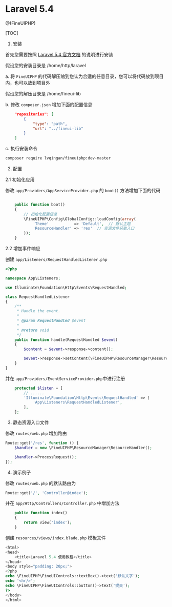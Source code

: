 # Laravel 5.4

@(FineUIPHP)

[TOC]

1. 安装

首先您需要按照 [Laravel 5.4 官方文档](https://laravel.com/docs/5.4#installing-laravel) 的说明进行安装

假设您的安装目录是 /home/http/laravel

a. 将 `FineUIPHP` 的代码解压缩到您认为合适的任意目录，您可以将代码放到项目内，也可以放到项目外

假设您的解压目录是 /home/fineui-lib

b. 修改 `composer.json` 增加下面的配置信息

```json
    "repositories": [
        {
            "type": "path",
            "url": "../fineui-lib"
        }
    ]
```

c. 执行安装命令
```bash
composer require lvqingan/fineuiphp:dev-master
```

2. 配置

2.1 初始化应用

修改 `app/Providers/AppServiceProvider.php` 的 `boot()` 方法增加下面的代码

```php

    public function boot()
    {
        // 初始化配置信息
        \FineUIPHP\Config\GlobalConfig::loadConfig(array(
            'Theme'           => 'Default',  // 默认主题
            'ResourceHandler' => 'res'  // 资源文件获取入口
        ));
    }
```

2.2 增加事件响应

创建 `app/Listeners/RequestHandledListener.php`

```php
<?php

namespace App\Listeners;

use Illuminate\Foundation\Http\Events\RequestHandled;

class RequestHandledListener
{
    /**
     * Handle the event.
     *
     * @param RequestHandled $event
     *
     * @return void
     */
    public function handle(RequestHandled $event)
    {
        $content = $event->response->content();

        $event->response->setContent(\FineUIPHP\ResourceManager\ResourceManager::finish($content));
    }
}

```

并在 `app/Providers/EventServiceProvider.php`中进行注册

```php
    protected $listen = [
        // ......
        'Illuminate\Foundation\Http\Events\RequestHandled' => [
            'App\Listeners\RequestHandledListener',
        ],
    ];
```

3. 静态资源入口文件

修改 `routes/web.php` 增加路由

```php
Route::get('/res', function () {
    $handler = new \FineUIPHP\ResourceManager\ResourceHandler();

    $handler->ProcessRequest();
});
```

4. 演示例子

修改 `routes/web.php` 的默认路由为
```php
Route::get('/', 'Controller@index');
```

并在 `app/Http/Controllers/Controller.php` 中增加方法

```php
    public function index()
    {
        return view('index');
    }
```

创建 `resources/views/index.blade.php` 模板文件
```php
<html>
<head>
    <title>Laravel 5.4 使用教程</title>
</head>
<body style="padding: 20px;">
<?php
echo \FineUIPHP\FineUIControls::textBox()->text('默认文字');
echo '<hr/>';
echo \FineUIPHP\FineUIControls::button()->text('提交');
?>
</body>
</html>
```
